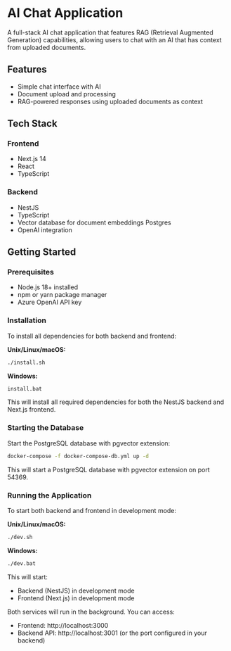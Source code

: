 # AI Chat Application

A full-stack AI chat application that features RAG (Retrieval Augmented Generation) capabilities, allowing users to chat with an AI that has context from uploaded documents.

## Features

- Simple chat interface with AI
- Document upload and processing
- RAG-powered responses using uploaded documents as context


## Tech Stack

### Frontend
- Next.js 14
- React
- TypeScript


### Backend
- NestJS
- TypeScript
- Vector database for document embeddings Postgres
- OpenAI integration

## Getting Started

### Prerequisites

- Node.js 18+ installed
- npm or yarn package manager
- Azure OpenAI API key

### Installation

To install all dependencies for both backend and frontend:

**Unix/Linux/macOS:**
```bash
./install.sh
```

**Windows:**
```cmd
install.bat
```

This will install all required dependencies for both the NestJS backend and Next.js frontend.

### Starting the Database

Start the PostgreSQL database with pgvector extension:

```bash
docker-compose -f docker-compose-db.yml up -d
```

This will start a PostgreSQL database with pgvector extension on port 54369.

### Running the Application

To start both backend and frontend in development mode:

**Unix/Linux/macOS:**
```bash
./dev.sh
```

**Windows:**
```cmd
./dev.bat
```

This will start:
- Backend (NestJS) in development mode
- Frontend (Next.js) in development mode

Both services will run in the background. You can access:
- Frontend: http://localhost:3000
- Backend API: http://localhost:3001 (or the port configured in your backend)

